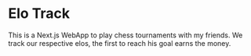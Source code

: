 # Elo Track
This is a Next.js WebApp to play chess tournaments with my friends. We track our respective elos, the first to reach his goal earns the money.
